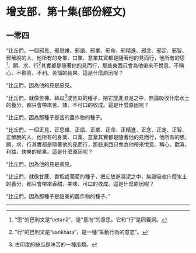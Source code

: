 # 增支部．第十集(部份經文)

## 一零四

“比丘們，一個邪見、邪思維、邪語、邪業、邪命、邪精進、邪念、邪定、邪智、邪解脫的人，他所有的身業、口業、意業其實都是隨著他的見而行，他所有的思[^1]、願、求、行[^2]其實都是隨著他的見而行，那些東西只會為他帶來不悅意、不稱心、不歡喜、不利、苦惱的結果。這是什麼原因呢？

“比丘們，因為他的見是惡見。

“比丘們，就像苦楝、絲瓜[^3]或苦瓜的種子，把它放進濕泥之中，無論吸收什麼水土的養分，都只會帶來苦、辣、不可口的收成。這是什麼原因呢？

“比丘們，因為那種子是苦的農作物的種子。

“比丘們，一個正見、正思維、正語、正業、正命、正精進、正念、正定、正智、正解脫的人，他所有的身業、口業、意業其實都是隨著他的見而行，他所有的思、願、求、行其實都是隨著他的見而行，那些東西只會為他帶來悅意、稱心、歡喜、利益、快樂的結果。這是什麼原因呢？

“比丘們，因為他的見是善見。

“比丘們，就像甘蔗、香稻或葡萄的種子，把它放進濕泥之中，無論吸收什麼水土的養分，都只會帶來香甜、美味、可口的收成。這是什麼原因呢？

“比丘們，因為那種子是甜美的農作物的種子。”

---

[^1]: “思”的巴利文是“cetanā”，是“意向”的意思。它和“行”是同義詞。

[^2]: “行”的巴利文是“saṅkhāra”，是一種“策動行為的意志”。

[^3]: 古印度的絲瓜是味苦的一種瓜類。
